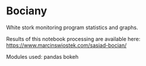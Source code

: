 # Bociany

White stork monitoring program statistics and graphs.

Results of this notebook processing are available here: https://www.marcinswiostek.com/sasiad-bocian/

Modules used:
pandas
bokeh
